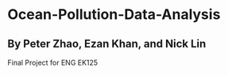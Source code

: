 # Ocean-Pollution-Data-Analysis

## By Peter Zhao, Ezan Khan, and Nick Lin

Final Project for ENG EK125
